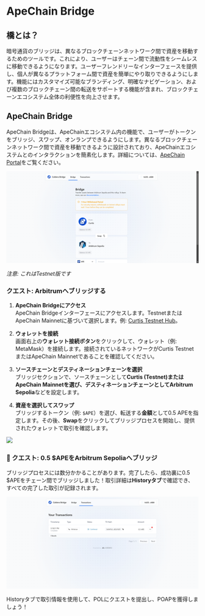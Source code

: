 # ApeChain Bridge

## 橋とは？

暗号通貨のブリッジは、異なるブロックチェーンネットワーク間で資産を移動するためのツールです。これにより、ユーザーはチェーン間で流動性をシームレスに移動できるようになります。ユーザーフレンドリーなインターフェースを提供し、個人が異なるプラットフォーム間で資産を簡単にやり取りできるようにします。機能にはカスタマイズ可能なブランディング、明確なナビゲーション、および複数のブロックチェーン間の転送をサポートする機能が含まれ、ブロックチェーンエコシステム全体の利便性を向上させます。

## ApeChain Bridge

ApeChain Bridgeは、ApeChainエコシステム内の機能で、ユーザーがトークンをブリッジ、スワップ、オンランプできるようにします。異なるブロックチェーンネットワーク間で資産を移動できるように設計されており、ApeChainエコシステムとのインタラクションを簡素化します。詳細については、[ApeChain Portal](https://curtis.bridge.caldera.xyz/)をご覧ください。

![](https://raw.githubusercontent.com/POLearn/build-on-apechain/refs/heads/master/content/assets/images/bridge.png)

*注意: これはTestnet版です*

### クエスト: Arbitrumへブリッジする

1. **ApeChain Bridgeにアクセス**  
ApeChain Bridgeインターフェースにアクセスします。TestnetまたはApeChain Mainnetに基づいて選択します。例: [Curtis Testnet Hub](https://curtis.hub.caldera.xyz/)。

2. **ウォレットを接続**  
画面右上の**ウォレット接続ボタン**をクリックして、ウォレット（例: MetaMask）を接続します。接続されているネットワークがCurtis TestnetまたはApeChain Mainnetであることを確認してください。

3. **ソースチェーンとデスティネーションチェーンを選択**  
ブリッジセクションで、ソースチェーンとして**Curtis (Testnet)**またはApeChain Mainnetを選び、デスティネーションチェーンとして**Arbitrum Sepolia**などを設定します。

4. **資産を選択してスワップ**  
ブリッジするトークン（例: `$APE`）を選び、転送する**金額**として0.5 APEを指定します。その後、**Swap**をクリックしてブリッジプロセスを開始し、提供されたウォレットで取引を確認します。

![](https://raw.githubusercontent.com/POLearn/build-on-apechain/refs/heads/master/content/assets/images/bridge_swap.png)

### 🚀 クエスト: 0.5 $APEをArbitrum Sepoliaへブリッジ

ブリッジプロセスには数分かかることがあります。完了したら、成功裏に0.5 $APEをチェーン間でブリッジしました！取引詳細は**Historyタブ**で確認でき、すべての完了した取引が記録されます。

![](https://raw.githubusercontent.com/POLearn/build-on-apechain/refs/heads/master/content/assets/images/bridge_history.png)

Historyタブで取引情報を使用して、POLにクエストを提出し、POAPを獲得しましょう！